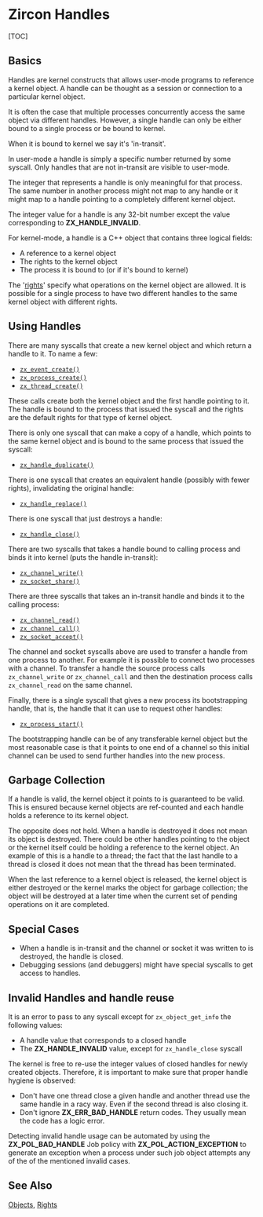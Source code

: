# Zircon Handles

[TOC]

## Basics
Handles are kernel constructs that allows user-mode programs to
reference a kernel object. A handle can be thought as a session
or connection to a particular kernel object.

It is often the case that multiple processes concurrently access
the same object via different handles. However, a single handle
can only be either bound to a single process or be bound to
kernel.

When it is bound to kernel we say it's 'in-transit'.

In user-mode a handle is simply a specific number returned by
some syscall. Only handles that are not in-transit are visible
to user-mode.

The integer that represents a handle is only meaningful for that
process. The same number in another process might not map to any
handle or it might map to a handle pointing to a completely
different kernel object.

The integer value for a handle is any 32-bit number except
the value corresponding to **ZX_HANDLE_INVALID**.

For kernel-mode, a handle is a C++ object that contains three
logical fields:

+ A reference to a kernel object
+ The rights to the kernel object
+ The process it is bound to (or if it's bound to kernel)

The '[rights](rights.md)' specify what operations on the kernel object
are allowed. It is possible for a single process to have two different
handles to the same kernel object with different rights.

## Using Handles
There are many syscalls that create a new kernel object
and which return a handle to it. To name a few:
+ [`zx_event_create()`](syscalls/event_create.md)
+ [`zx_process_create()`](syscalls/process_create.md)
+ [`zx_thread_create()`](syscalls/thread_create.md)

These calls create both the kernel object and the first
handle pointing to it. The handle is bound to the process that
issued the syscall and the rights are the default rights for
that type of kernel object.

There is only one syscall that can make a copy of a handle,
which points to the same kernel object and is bound to the same
process that issued the syscall:
+ [`zx_handle_duplicate()`](syscalls/handle_duplicate.md)

There is one syscall that creates an equivalent handle (possibly
with fewer rights), invalidating the original handle:
+ [`zx_handle_replace()`](syscalls/handle_replace.md)

There is one syscall that just destroys a handle:
+ [`zx_handle_close()`](syscalls/handle_close.md)

There are two syscalls that takes a handle bound to calling
process and binds it into kernel (puts the handle in-transit):
+ [`zx_channel_write()`](syscalls/channel_write.md)
+ [`zx_socket_share()`](syscalls/socket_share.md)

There are three syscalls that takes an in-transit handle and
binds it to the calling process:
+ [`zx_channel_read()`](syscalls/channel_read.md)
+ [`zx_channel_call()`](syscalls/channel_call.md)
+ [`zx_socket_accept()`](syscalls/socket_accept.md)

The channel and socket syscalls above are used to transfer a handle from
one process to another. For example it is possible to connect
two processes with a channel. To transfer a handle the source process
calls `zx_channel_write` or `zx_channel_call` and then the destination
process calls `zx_channel_read` on the same channel.

Finally, there is a single syscall that gives a new process its
bootstrapping handle, that is, the handle that it can use to
request other handles:
+ [`zx_process_start()`](syscalls/process_start.md)

The bootstrapping handle can be of any transferable kernel object but
the most reasonable case is that it points to one end of a channel
so this initial channel can be used to send further handles into the
new process.

## Garbage Collection
If a handle is valid, the kernel object it points to is guaranteed
to be valid. This is ensured because kernel objects are ref-counted
and each handle holds a reference to its kernel object.

The opposite does not hold. When a handle is destroyed it does not
mean its object is destroyed. There could be other handles pointing
to the object or the kernel itself could be holding a reference to
the kernel object. An example of this is a handle to a thread; the
fact that the last handle to a thread is closed it does not mean that
the thread has been terminated.

When the last reference to a kernel object is released, the kernel
object is either destroyed or the kernel marks the object for
garbage collection; the object will be destroyed at a later time
when the current set of pending operations on it are completed.

## Special Cases
+ When a handle is in-transit and the channel or socket it was written
to is destroyed, the handle is closed.
+ Debugging sessions (and debuggers) might have special syscalls to
get access to handles.

## Invalid Handles and handle reuse

It is an error to pass to any syscall except for `zx_object_get_info`
the following values:

+ A handle value that corresponds to a closed handle
+ The **ZX_HANDLE_INVALID** value, except for `zx_handle_close` syscall

The kernel is free to re-use the integer values of closed handles for
newly created objects. Therefore, it is important to make sure that proper
handle hygiene is observed:

+ Don't have one thread close a given handle and another thread use the
  same handle in a racy way. Even if the second thread is also closing it.
+ Don't ignore **ZX_ERR_BAD_HANDLE** return codes. They usually mean the
  code has a logic error.

Detecting invalid handle usage can be automated by using the
**ZX_POL_BAD_HANDLE** Job policy with **ZX_POL_ACTION_EXCEPTION** to
generate an exception when a process under such job object attempts any of
the of the mentioned invalid cases.

## See Also
[Objects](objects.md),
[Rights](rights.md)
